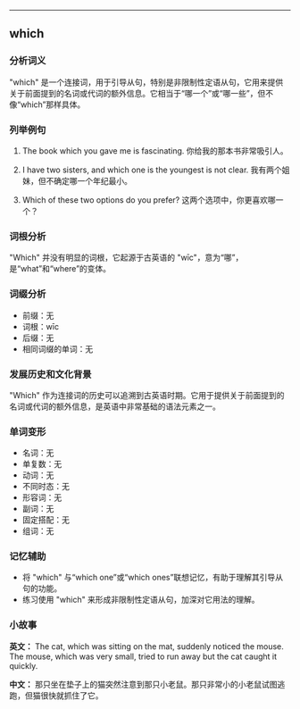 
---------------
## which
### 分析词义
"which" 是一个连接词，用于引导从句，特别是非限制性定语从句，它用来提供关于前面提到的名词或代词的额外信息。它相当于“哪一个”或“哪一些”，但不像“which”那样具体。

### 列举例句
1. The book which you gave me is fascinating.
   你给我的那本书非常吸引人。

2. I have two sisters, and which one is the youngest is not clear.
   我有两个姐妹，但不确定哪一个年纪最小。

3. Which of these two options do you prefer?
   这两个选项中，你更喜欢哪一个？

### 词根分析
"Which" 并没有明显的词根，它起源于古英语的 "wīc"，意为“哪”，是“what”和“where”的变体。

### 词缀分析
- 前缀：无
- 词根：wīc
- 后缀：无
- 相同词缀的单词：无

### 发展历史和文化背景
"Which" 作为连接词的历史可以追溯到古英语时期。它用于提供关于前面提到的名词或代词的额外信息，是英语中非常基础的语法元素之一。

### 单词变形
- 名词：无
- 单复数：无
- 动词：无
- 不同时态：无
- 形容词：无
- 副词：无
- 固定搭配：无
- 组词：无

### 记忆辅助
- 将 "which" 与“which one”或“which ones”联想记忆，有助于理解其引导从句的功能。
- 练习使用 "which" 来形成非限制性定语从句，加深对它用法的理解。

### 小故事
**英文：** 
The cat, which was sitting on the mat, suddenly noticed the mouse. The mouse, which was very small, tried to run away but the cat caught it quickly.

**中文：**
那只坐在垫子上的猫突然注意到那只小老鼠。那只非常小的小老鼠试图逃跑，但猫很快就抓住了它。

